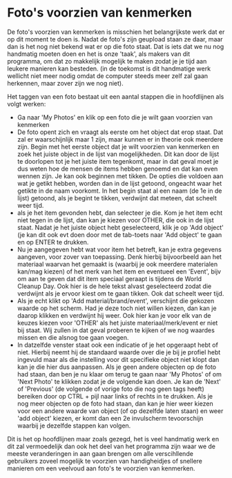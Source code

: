 # Foto's voorzien van kenmerken

De foto's voorzien van kenmerken is misschien het belangrijkste werk dat er op dit moment te doen is.
Nadat de foto's zijn geupload staan ze daar, maar dan is het nog niet bekend wat er op die foto staat. Dat is iets dat we nu nog handmatig moeten doen en het is onze 'taak', als makers van dit programma, om dat zo makkelijk mogelijk te maken zodat je je tijd aan leukere manieren kan besteden. (in de toekomst is dit handmatige werk wellicht niet meer nodig omdat de computer steeds meer zelf zal gaan herkennen, maar zover zijn we nog niet).

Het taggen van een foto bestaat uit een aantal stappen die in hoofdlijnen als volgt werken:
- Ga naar 'My Photos' en klik op een foto die je wilt gaan voorzien van kenmerken
- De foto opent zich en vraagt als eerste om het object dat erop staat. Dat zal er waarschijnlijk maar 1 zijn, maar kunnen er in theorie ook meerdere zijn. Begin met het eerste object dat je wilt voorzien van kenmerken en zoek het juiste object in de lijst van mogelijkheden. Dit kan door de lijst te doorlopen tot je het juiste item tegenkomt, maar in dat geval moet je dus weten hoe de mensen de items hebben genoemd en dat kan even wennen zijn. Je kan ook beginnen met tikken. De opties die voldoen aan wat je getikt hebben, worden dan in de lijst getoond, ongeacht waar het getikte in de naam voorkomt. In het begin staat al een naam (de 1e in de lijst) getoond, als je begint te tikken, verdwijnt dat meteen, dat scheelt weer tijd.
- als je het item gevonden hebt, dan selecteer je die. Kom je het item echt niet tegen in de lijst, dan kan je kiezen voor OTHER, die ook in de lijst staat. Nadat je het juiste object hebt geselecteerd, klik je op 'Add object' (je kan dit ook evt doen door met de tab-toets naar 'Add object' te gaan en op ENTER te drukken.
- Nu je aangegeven hebt wat voor item het betreft, kan je extra gegevens aangeven, voor zover van toepassing. Denk hierbij bijvoorbeeld aan het materiaal waarvan het gemaakt is (waarbij je ook meerdere materialen kan/mag kiezen) of het merk van het item en eventueel een 'Event', bijv om aan te geven dat dit item speciaal geraapt is tijdens de World Cleanup Day.
Ook hier is de hele tekst alvast geselecteerd zodat die verdwijnt als je ervoor kiest om te gaan tikken. Ook dat scheelt weer tijd.
- Als je echt klikt op 'Add material/brand/event', verschijnt die gekozen waarde op het scherm. Had je deze toch niet willen kiezen, dan kan je daarop klikken en verdwijnt hij weer. Ook hier kan je voor elk van de keuzes kiezen voor 'OTHER' als het juiste materiaal/merk/event er niet bij staat. Wij zullen in dat geval proberen te kijken of we nog waardes missen en die alsnog toe gaan voegen.
- In datzelfde venster staat ook een indicatie of je het opgeraapt hebt of niet. Hierbij neemt hij de standaard waarde over die je bij je profiel hebt ingevuld maar als die instelling voor dit specifieke object niet klopt dan kan je die hier dus aanpassen.
Als je geen andere objecten op de foto had staan, dan ben je nu klaar om terug te gaan naar 'My Photos' of om 'Next Photo' te klikken zodat je de volgende kan doen.
Je kan de 'Next' of 'Previous' (de volgende of vorige foto die nog geen tags heeft) bereiken door op CTRL + pijl naar links of rechts in te drukken.
Als je nog meer objecten op de foto had staan, dan kan je hier weer kiezen voor een andere waarde van object (of op dezelfde laten staan) en weer 'add object' kiezen, er komt dan een 2e invulscherm tevoorschijn waarbij je dezelfde stappen kan volgen.

Dit is het op hoofdlijnen maar zoals gezegd, het is veel handmatig werk en dit zal vermoedelijk dan ook het deel van het programma zijn waar we de meeste veranderingen in aan gaan brengen om alle verscihllende gebruikers zoveel mogelijk te voorzien van handigheidjes of snellere manieren om een veelvoud aan foto's te voorzien van kenmerken.
